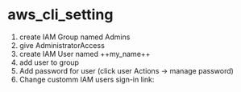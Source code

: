 # aws_cli_setting

1. create IAM Group named Admins
2. give AdministratorAccess
3. create IAM User named ++my_name++
4. add user to group
5. Add password for user (click user Actions -> manage password)
6. Change customm IAM users sign-in link:
